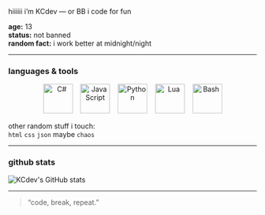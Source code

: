 hiiiiii
i’m KCdev — or BB
i code for fun

**age:** 13  
**status:** not banned   
**random fact:** i work better at midnight/night

---

### languages & tools

<p align="center">
  <img src="https://upload.wikimedia.org/wikipedia/commons/d/d2/C_Sharp_Logo_2023.svg" alt="C#" width="60" height="60" title="C#"/>
  &nbsp;&nbsp;
  <img src="https://tse1.mm.bing.net/th/id/OIP.fGpgk9AVa9fKPUnSMhfLCAHaFj?cb=12&rs=1&pid=ImgDetMain&o=7&rm=3" alt="JavaScript" width="60" height="60" title="JavaScript"/>
  &nbsp;&nbsp;
  <img src="https://upload.wikimedia.org/wikipedia/commons/c/c3/Python-logo-notext.svg" alt="Python" width="60" height="60" title="Python"/>
  &nbsp;&nbsp;
  <img src="https://upload.wikimedia.org/wikipedia/commons/c/cf/Lua-Logo.svg" alt="Lua" width="60" height="60" title="Lua"/>
  &nbsp;&nbsp;
   <img src="https://upload.wikimedia.org/wikipedia/commons/8/82/Gnu-bash-logo.svg" alt="Bash" width="60" height="60" title="Bash"/>
</p>

other random stuff i touch:  
`html` `css` `json` maybe `chaos`

---

### github stats
![KCdev's GitHub stats](https://github-readme-stats.vercel.app/api?username=kernelcoredev&show_icons=true&theme=tokyonight)

---

> “code, break, repeat.”  
